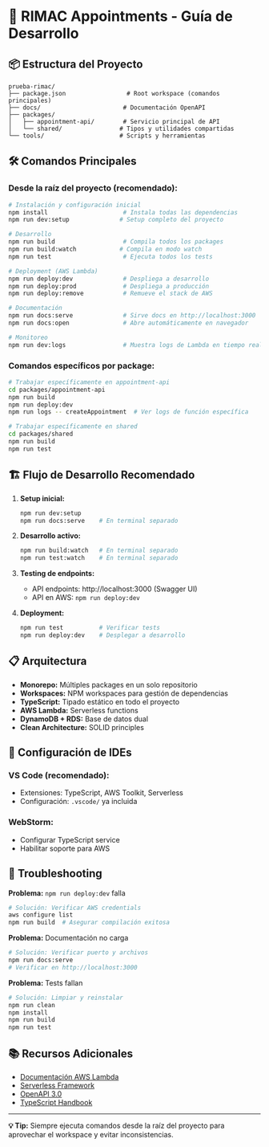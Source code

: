 # 🚀 RIMAC Appointments - Guía de Desarrollo

## 📦 Estructura del Proyecto

```
prueba-rimac/
├── package.json                 # Root workspace (comandos principales)
├── docs/                       # Documentación OpenAPI
├── packages/
│   ├── appointment-api/        # Servicio principal de API
│   └── shared/                # Tipos y utilidades compartidas
└── tools/                     # Scripts y herramientas
```

## 🛠 Comandos Principales

### **Desde la raíz del proyecto (recomendado):**

```bash
# Instalación y configuración inicial
npm install                     # Instala todas las dependencias
npm run dev:setup              # Setup completo del proyecto

# Desarrollo
npm run build                   # Compila todos los packages
npm run build:watch            # Compila en modo watch
npm run test                    # Ejecuta todos los tests

# Deployment (AWS Lambda)
npm run deploy:dev              # Despliega a desarrollo
npm run deploy:prod             # Despliega a producción
npm run deploy:remove           # Remueve el stack de AWS

# Documentación
npm run docs:serve              # Sirve docs en http://localhost:3000
npm run docs:open               # Abre automáticamente en navegador

# Monitoreo
npm run dev:logs                # Muestra logs de Lambda en tiempo real
```

### **Comandos específicos por package:**

```bash
# Trabajar específicamente en appointment-api
cd packages/appointment-api
npm run build
npm run deploy:dev
npm run logs -- createAppointment  # Ver logs de función específica

# Trabajar específicamente en shared
cd packages/shared
npm run build
npm run test
```

## 🏗 Flujo de Desarrollo Recomendado

1. **Setup inicial:**

   ```bash
   npm run dev:setup
   npm run docs:serve    # En terminal separado
   ```

2. **Desarrollo activo:**

   ```bash
   npm run build:watch   # En terminal separado
   npm run test:watch    # En terminal separado
   ```

3. **Testing de endpoints:**
   - API endpoints: http://localhost:3000 (Swagger UI)
   - API en AWS: `npm run deploy:dev`

4. **Deployment:**
   ```bash
   npm run test          # Verificar tests
   npm run deploy:dev    # Desplegar a desarrollo
   ```

## 📋 Arquitectura

- **Monorepo:** Múltiples packages en un solo repositorio
- **Workspaces:** NPM workspaces para gestión de dependencias
- **TypeScript:** Tipado estático en todo el proyecto
- **AWS Lambda:** Serverless functions
- **DynamoDB + RDS:** Base de datos dual
- **Clean Architecture:** SOLID principles

## 🔧 Configuración de IDEs

### **VS Code (recomendado):**

- Extensiones: TypeScript, AWS Toolkit, Serverless
- Configuración: `.vscode/` ya incluida

### **WebStorm:**

- Configurar TypeScript service
- Habilitar soporte para AWS

## 🐛 Troubleshooting

**Problema:** `npm run deploy:dev` falla

```bash
# Solución: Verificar AWS credentials
aws configure list
npm run build  # Asegurar compilación exitosa
```

**Problema:** Documentación no carga

```bash
# Solución: Verificar puerto y archivos
npm run docs:serve
# Verificar en http://localhost:3000
```

**Problema:** Tests fallan

```bash
# Solución: Limpiar y reinstalar
npm run clean
npm install
npm run build
npm run test
```

## 📚 Recursos Adicionales

- [Documentación AWS Lambda](https://docs.aws.amazon.com/lambda/)
- [Serverless Framework](https://www.serverless.com/framework/docs/)
- [OpenAPI 3.0](https://swagger.io/specification/)
- [TypeScript Handbook](https://www.typescriptlang.org/docs/)

---

**💡 Tip:** Siempre ejecuta comandos desde la raíz del proyecto para aprovechar el workspace y evitar inconsistencias.
